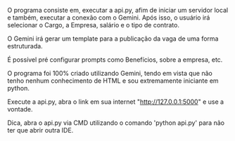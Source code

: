 O programa consiste em, executar a api.py, afim de iniciar um servidor local e também, executar a conexão com o Gemini.
Após isso, o usuário irá selecionar o Cargo, a Empresa, salário e o tipo de contrato.

O Gemini irá gerar um template para a publicação da vaga de uma forma estruturada.

É possível pré configurar prompts como Benefícios, sobre a empresa, etc.

O programa foi 100% criado utilizando Gemini, tendo em vista que não tenho nenhum conhecimento de HTML e sou extremamente iniciante em python.


Execute a api.py, abra o link em sua internet "http://127.0.0.1:5000" e use a vontade.

Dica, abra o api.py via CMD utilizando o comando 'python api.py' para não ter que abrir outra IDE.


